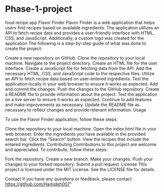 # Phase-1-project
food recipe app
Flavor Finder
Flavor Finder is a web application that helps users find recipes based on available ingredients. The application utilizes an API to fetch recipe data and provides a user-friendly interface with HTML, CSS, and JavaScript. Additionally, a custom logo was created for the application
The following is a step-by-step guide of what was done to create the project:

Create a new repository on GitHub.
Clone the repository to your local machine.
Navigate to the project directory.
Create an HTML file for the user interface.
Create a JavaScript file for fetching data from the API.
Add the necessary HTML, CSS, and JavaScript code to the respective files.
Utilize an API to fetch recipe data based on user-entered ingredients.
Test the application locally in your web browser to ensure it works as expected.
Add and commit the changes.
Push the changes to the GitHub repository.
Create a README file to provide information about the project.
Test the application on a live server to ensure it works as expected.
Continue to add features and make improvements as necessary.
Update the README file as necessary to reflect changes and provide relevant information.
Usage

To use the Flavor Finder application, follow these steps:

Clone the repository to your local machine.
Open the index.html file in your web browser.
Enter the ingredients you have available in the provided search bar.
Click the "Search" button.
View the recipes that include the entered ingredients.
Contributing
Contributions to this project are welcome and appreciated. To contribute, follow these steps:

Fork the repository.
Create a new branch.
Make your changes.
Push your changes to your forked repository.
Submit a pull request.
License
This project is licensed under the MIT License. See the LICENSE file for details.

Contact
If you have any questions or feedback, please contact https://github.com/Hamideh007"
